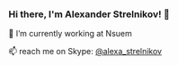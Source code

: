 ### Hi there, I'm Alexander Strelnikov! 👋

🔭 I’m currently working at Nsuem

📫 reach me on Skype: [@alexa_strelnikov](skype:alexa_strelnikov?chat)
